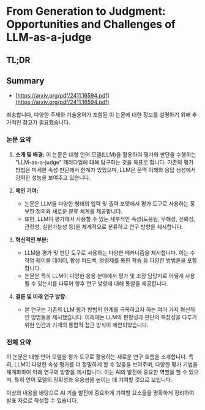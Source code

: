 # From Generation to Judgment: Opportunities and Challenges of LLM-as-a-judge
## TL;DR
## Summary
- [https://arxiv.org/pdf/2411.16594.pdf](https://arxiv.org/pdf/2411.16594.pdf)

죄송합니다, 다양한 주제와 기술용어가 포함된 이 논문에 대한 정보를 설명하기 위해 추가적인 참고가 필요했습니다. 

### 논문 요약

1. **소개 및 배경:**
   이 논문은 대형 언어 모델(LLM)을 활용하여 평가와 판단을 수행하는 "LLM-as-a-judge" 패러다임에 대해 탐구하는 것을 목표로 합니다. 기존의 평가 방법은 미세한 속성 판단에서 한계가 있었으며, LLM은 문맥 이해와 응답 생성에서 강력한 성능을 보여주고 있습니다.

2. **메인 기여:**
   - 논문은 LLM을 다양한 형태의 입력 및 출력 포맷에서 평가 도구로 사용하는 풍부한 정의와 새로운 분류 체계를 제공합니다.
   - 또한, LLM이 평가에서 사용할 수 있는 세부적인 속성(도움됨, 무해성, 신뢰성, 관련성, 실현가능성 등)을 체계적으로 분류하고 연구 방향을 제시합니다.

3. **혁신적인 부분:**
   - LLM을 평가 및 판단 도구로 사용하는 다양한 메커니즘을 제시합니다. 이는 수작업 레이블 데이터, 합성 피드백, 명령제를 통한 학습 등 다양한 방법론을 포함합니다.
   - 논문은 특히 LLM이 다양한 응용 분야에서 평가 및 조정 담당자로 어떻게 사용될 수 있는지를 다루어 향후 연구 방향에 대해 통찰을 제공합니다.

4. **결론 및 미래 연구 방향:**
   - 본 연구는 기존의 LLM 평가 방법의 한계를 극복하고자 하는 여러 가지 혁신적인 방법들을 제시했습니다. 미래에는 LLM의 편향성과 판단의 복잡성을 다루기 위한 인간과 기계의 통합적 접근 방식이 제안되었습니다.

### 전체 요약
이 논문은 대형 언어 모델을 평가 도구로 활용하는 새로운 연구 흐름을 소개합니다. 특히, LLM이 다양한 속성 평가를 더 정밀하게 할 수 있음을 보여주며, 다양한 평가 기법을 체계화하여 미래 연구의 방향을 제시합니다. 이는 AI의 발전에 중요한 역할을 할 수 있으며, 특히 언어 모델의 정확성과 유용성을 높이는 데 기여할 것으로 보입니다.

이상의 내용을 바탕으로 AI 기술 발전에 중요하게 기여할 요소들을 명확하게 정리하여 발표 자료로 작성할 수 있습니다.